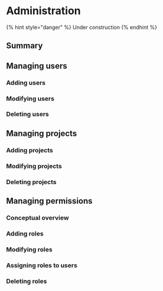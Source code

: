 # Administration

{% hint style="danger" %}
Under construction
{% endhint %}

## Summary

## Managing users

### Adding users

### Modifying users

### Deleting users

## Managing projects

### Adding projects

### Modifying projects

### Deleting projects

## Managing permissions

### Conceptual overview

### Adding roles

### Modifying roles

### Assigning roles to users

### Deleting roles

